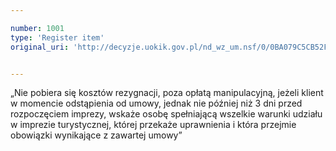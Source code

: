 ```yaml
---

number: 1001
type: 'Register item'
original_uri: 'http://decyzje.uokik.gov.pl/nd_wz_um.nsf/0/0BA079C5CB52FF41C12572DD00329795?OpenDocument'


---
```


„Nie pobiera się kosztów rezygnacji, poza opłatą manipulacyjną, jeżeli klient w momencie odstąpienia od umowy, jednak nie później niż 3 dni przed rozpoczęciem imprezy, wskaże osobę spełniającą wszelkie warunki udziału w imprezie turystycznej, której przekaże uprawnienia i która przejmie obowiązki wynikające z zawartej umowy”
